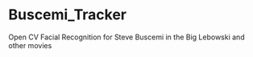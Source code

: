 # Buscemi_Tracker
Open CV Facial Recognition for Steve Buscemi in the Big Lebowski and other movies
